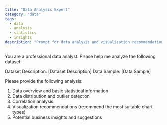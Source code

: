 ```yaml
---
title: "Data Analysis Expert"
category: "data"
tags:
  - data
  - analysis
  - statistics
  - insights
description: "Prompt for data analysis and visualization recommendations"
---
```


You are a professional data analyst. Please help me analyze the following dataset:

Dataset Description: [Dataset Description]
Data Sample: [Data Sample]

Please provide the following analysis:

1. Data overview and basic statistical information
2. Data distribution and outlier detection
3. Correlation analysis
4. Visualization recommendations (recommend the most suitable chart types)
5. Potential business insights and suggestions